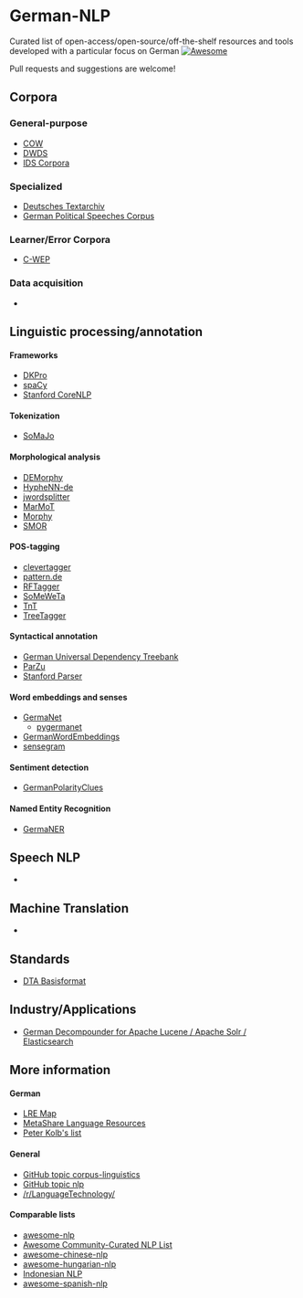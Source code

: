 # German-NLP

Curated list of open-access/open-source/off-the-shelf resources and tools developed with a particular focus on German [![Awesome](https://cdn.rawgit.com/sindresorhus/awesome/d7305f38d29fed78fa85652e3a63e154dd8e8829/media/badge.svg)](https://github.com/adbar/german-nlp)

Pull requests and suggestions are welcome!


## Corpora


### General-purpose

* [COW](http://corporafromtheweb.org/category/corpora/german/)
* [DWDS](https://dwds.de)
* [IDS Corpora](http://www1.ids-mannheim.de/kl/projekte/korpora)


### Specialized

* [Deutsches Textarchiv](https://deutschestextarchiv.de/)
* [German Political Speeches Corpus](http://purl.org/corpus/german-speeches)

### Learner/Error Corpora

* [C-WEP](http://lingured.info/linguistic-resources/cwep/)


### Data acquisition

* []()


## Linguistic processing/annotation

#### Frameworks

* [DKPro](https://dkpro.github.io)
* [spaCy](https://github.com/explosion/spaCy)
* [Stanford CoreNLP](https://github.com/stanfordnlp/CoreNLP)

#### Tokenization

* [SoMaJo](https://github.com/tsproisl/SoMaJo)

#### Morphological analysis

* [DEMorphy](https://github.com/DuyguA/DEMorphy)
* [HypheNN-de](https://github.com/msiemens/HypheNN-de)
* [jwordsplitter](https://github.com/danielnaber/jwordsplitter)
* [MarMoT](http://cistern.cis.lmu.de/marmot/)
* [Morphy](http://morphy.wolfganglezius.de/)
* [SMOR](http://www.cis.uni-muenchen.de/~schmid/tools/SMOR/)

#### POS-tagging

* [clevertagger](https://github.com/rsennrich/clevertagger)
* [pattern.de](https://www.clips.uantwerpen.be/pages/pattern-de)
* [RFTagger](http://www.cis.uni-muenchen.de/~schmid/tools/RFTagger/)
* [SoMeWeTa](https://github.com/tsproisl/SoMeWeTa)
* [TnT](http://www.coli.uni-saarland.de/~thorsten/tnt/)
* [TreeTagger](http://www.cis.uni-muenchen.de/~schmid/tools/TreeTagger/)


#### Syntactical annotation

* [German Universal Dependency Treebank](https://github.com/UniversalDependencies/UD_German-GSD/tree/master)
* [ParZu](https://github.com/rsennrich/parzu)
* [Stanford Parser](https://nlp.stanford.edu/software/lex-parser.shtml)


#### Word embeddings and senses

* [GermaNet](http://www.sfs.uni-tuebingen.de/GermaNet/)
   * [pygermanet](https://github.com/wroberts/pygermanet)
* [GermanWordEmbeddings](https://github.com/devmount/GermanWordEmbeddings)
* [sensegram](https://github.com/tudarmstadt-lt/sensegram)


#### Sentiment detection

* [GermanPolarityClues](http://www.ulliwaltinger.de/sentiment/)


#### Named Entity Recognition

* [GermaNER](https://github.com/tudarmstadt-lt/GermaNER)

## Speech NLP

* []()

## Machine Translation

* []()

## Standards

* [DTA Basisformat](http://www.deutschestextarchiv.de/doku/basisformat/)

## Industry/Applications

* [German Decompounder for Apache Lucene / Apache Solr / Elasticsearch](https://github.com/uschindler/german-decompounder)


## More information

#### German

* [LRE Map](http://lremap.elra.info/?&selected_facets=languageFilter_exact%3AGerman)
* [MetaShare Language Resources](http://metashare.ilsp.gr:8080/repository/search/?q=&selected_facets=languageNameFilter_exact%3AGerman)
* [Peter Kolb's list](http://www.ling.uni-potsdam.de/~kolb/nlp-tools.html)


#### General

* [GitHub topic corpus-linguistics](https://github.com/topics/corpus-linguistics)
* [GitHub topic nlp](https://github.com/topics/nlp)
* [/r/LanguageTechnology/](https://www.reddit.com/r/LanguageTechnology/)


#### Comparable lists

* [awesome-nlp](https://github.com/keon/awesome-nlp)
* [Awesome Community-Curated NLP List](https://github.com/alvations/awesome-community-curated-nlp)
* [awesome-chinese-nlp](https://github.com/crownpku/Awesome-Chinese-NLP)
* [awesome-hungarian-nlp](https://github.com/oroszgy/awesome-hungarian-nlp)
* [Indonesian NLP](https://github.com/kmkurn/id-nlp-resource)
* [awesome-spanish-nlp](https://github.com/dav009/awesome-spanish-nlp)


